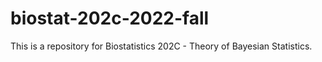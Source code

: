 # biostat-202c-2022-fall
This is a repository for Biostatistics 202C - Theory of Bayesian Statistics.
